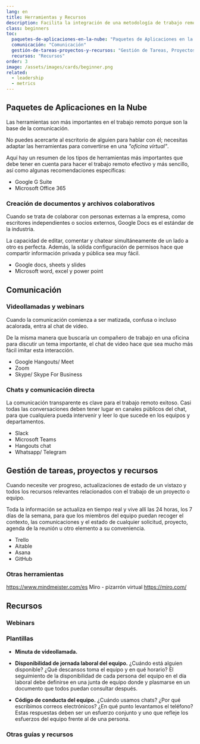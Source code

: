 ```yaml
---
lang: en
title: Herramientas y Recursos
description: Facilita la integración de una metodología de trabajo remoto con las herramientas adecuadas.
class: beginners
toc:
  paquetes-de-aplicaciones-en-la-nube: "Paquetes de Aplicaciones en la Nube"
  comunicación: "Comunicación"
  gestión-de-tareas-proyectos-y-recursos: "Gestión de Tareas, Proyectos y Recursos"
  recursos: "Recursos"
order: 3
image: /assets/images/cards/beginner.png
related:
  - leadership
  - metrics
---
```


## Paquetes de Aplicaciones en la Nube

Las herramientas son más importantes en el trabajo remoto porque son la base de la comunicación.

No puedes acercarte al escritorio de alguien para hablar con él; necesitas adaptar las herramientas para convertirse en una _"oficina virtual"_.

Aquí hay un resumen de los tipos de herramientas más importantes que debe tener en cuenta para hacer el trabajo remoto efectivo y más sencillo, así como algunas recomendaciones específicas:

- Google G Suite
- Microsoft Office 365

### Creación de documentos y archivos colaborativos
Cuando se trata de colaborar con personas externas a la empresa, como escritores independientes o socios externos, Google Docs es el estándar de la industria.

La capacidad de editar, comentar y chatear simultáneamente de un lado a otro es perfecta. Además, la sólida configuración de permisos hace que compartir información privada y pública sea muy fácil.

- Google docs, sheets y slides
- Microsoft word, excel y power point

## Comunicación

### Videollamadas y webinars
Cuando la comunicación comienza a ser matizada, confusa o incluso acalorada, entra al chat de video.

De la misma manera que buscaría un compañero de trabajo en una oficina para discutir un tema importante, el chat de video hace que sea mucho más fácil imitar esta interacción.

- Google Hangouts/ Meet
- Zoom
- Skype/ Skype For Business

### Chats y comunicación directa
La comunicación transparente es clave para el trabajo remoto exitoso. Casi todas las conversaciones deben tener lugar en canales públicos del chat, para que cualquiera pueda intervenir y leer lo que sucede en los equipos y departamentos.

- Slack
- Microsoft Teams
- Hangouts chat
- Whatsapp/ Telegram

## Gestión de tareas, proyectos y recursos
Cuando necesite ver progreso, actualizaciones de estado de un vistazo y todos los recursos relevantes relacionados con el trabajo de un proyecto o equipo.

Toda la información se actualiza en tiempo real y vive allí las 24 horas, los 7 días de la semana, para que los miembros del equipo puedan recoger el contexto, las comunicaciones y el estado de cualquier solicitud, proyecto, agenda de la reunión u otro elemento a su conveniencia.

- Trello
- Aitable
- Asana
- GitHub

### Otras herramientas
https://www.mindmeister.com/es
Miro - pizarrón virtual
https://miro.com/

## Recursos

### Webinars

### Plantillas

- **Minuta de videollamada.**
- **Disponibilidad de jornada laboral del equipo.**
¿Cuándo está alguien disponible? ¿Qué descansos toma el equipo y en qué horario? El seguimiento de la disponibilidad de cada persona del equipo en el día laboral debe definirse en una junta de equipo donde y plasmarse en un documento que todos puedan consultar después.

- **Código de conducta del equipo.**
¿Cuándo usamos chats? ¿Por qué escribimos correos electrónicos? ¿En qué punto levantamos el teléfono? Estas respuestas deben ser un esfuerzo conjunto y uno que refleje los esfuerzos del equipo frente al de una persona.

### Otras guías y recursos
